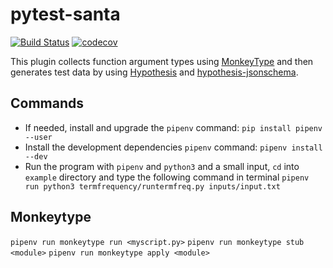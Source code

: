 # pytest-santa

[![Build Status](https://travis-ci.com/inTestiGator/pytest-santa.svg?branch=master)](https://travis-ci.com/inTestiGator/pytest-santa)
[![codecov](https://codecov.io/gh/inTestiGator/pytest-santa/branch/master/graph/badge.svg)](https://codecov.io/gh/inTestiGator/pytest-santa)

This plugin collects function argument types using
[MonkeyType](https://github.com/Instagram/MonkeyType) and then generates test
data by using [Hypothesis](https://hypothesis.works/) and
[hypothesis-jsonschema](https://github.com/Zac-HD/hypothesis-jsonschema).

## Commands

- If needed, install and upgrade the `pipenv` command: `pip install pipenv --user`
- Install the development dependencies `pipenv` command: `pipenv install --dev`
- Run the program with `pipenv` and `python3` and a small input, `cd` into `example`
  directory and type the following command in terminal
  `pipenv run python3 termfrequency/runtermfreq.py inputs/input.txt`

## Monkeytype

`pipenv run monkeytype run <myscript.py>`
`pipenv run monkeytype stub <module>`
`pipenv run monkeytype apply <module>`
